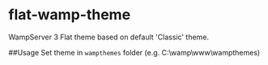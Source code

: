# flat-wamp-theme
WampServer 3 Flat theme based on default 'Classic' theme.

##Usage
Set theme in `wampthemes` folder (e.g. C:\wamp\www\wampthemes\)
